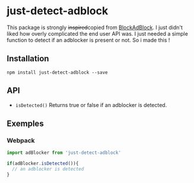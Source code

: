 # just-detect-adblock
This package is strongly ~~inspired~~copied from [BlockAdBlock](https://github.com/sitexw/BlockAdBlock). I just didn't liked how overly complicated the end user API was. I just needed a simple function to detect if an adblocker is present or not. So i made this !

## Installation
```
npm install just-detect-adblock --save
```

## API

* `isDetected()` Returns true or false if an adblocker is detected.


## Exemples

### Webpack
```javascript
import adBlocker from 'just-detect-adblock'

if(adBlocker.isDetected()){
  // an adblocker is detected
}
```
